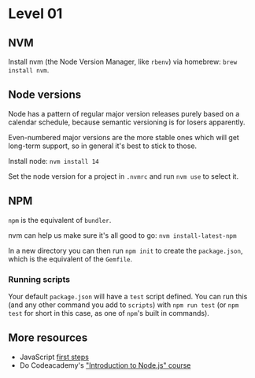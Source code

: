 ---
---
# Level 01

## NVM

Install nvm (the Node Version Manager, like `rbenv`) via homebrew: `brew install nvm`.

## Node versions

Node has a pattern of regular major version releases purely based on a calendar schedule, because semantic versioning is for losers apparently.

Even-numbered major versions are the more stable ones which will get long-term support, so in general it's best to stick to those.

Install node: `nvm install 14`

Set the node version for a project in `.nvmrc` and run `nvm use` to select it.

## NPM

`npm` is the equivalent of `bundler`.

nvm can help us make sure it's all good to go: `nvm install-latest-npm`

In a new directory you can then run `npm init` to create the `package.json`, which is the equivalent of the `Gemfile`.

### Running scripts

Your default `package.json` will have a `test` script defined. You can run this (and any other command you add to `scripts`) with `npm run test` (or `npm test` for short in this case, as one of `npm`'s built in commands).

## More resources

* JavaScript [first steps](https://developer.mozilla.org/en-US/docs/Learn/JavaScript/First_steps)
* Do Codeacademy's ["Introduction to Node.js" course](https://www.codecademy.com/learn/learn-node-js/modules/introduction-to-node-js)
